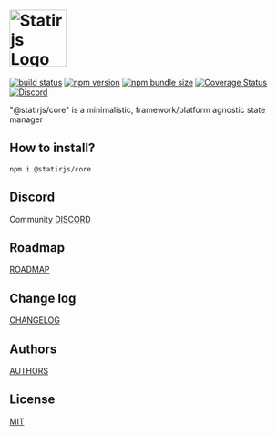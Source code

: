 # <img src='https://raw.githubusercontent.com/statirjs/core/dev/logo/statirjs_text.png' height='100' alt='Statirjs Logo' aria-label='statirjs' />

[![build status](https://travis-ci.com/statirjs/core.svg?branch=dev)](https://travis-ci.com/github/statirjs/core)
[![npm version](https://img.shields.io/npm/v/@statirjs/core)](https://www.npmjs.com/package/@statirjs/core)
[![npm bundle size](https://badgen.net/bundlephobia/minzip/@statirjs/core?label=gzip)](https://bundlephobia.com/result?p=@statirjs/core@0.4.0)
[![Coverage Status](https://coveralls.io/repos/github/statirjs/core/badge.svg?branch=dev&service=github)](https://coveralls.io/github/statirjs/core?branch=dev&service=github)
[![Discord](https://img.shields.io/discord/713451221901508720?label=discord)](https://discord.gg/9kezggD)

"@statirjs/core" is a minimalistic, framework/platform agnostic state manager

## How to install?

```
npm i @statirjs/core
```

## Discord

Community [DISCORD](https://discord.gg/mypB55)

## Roadmap

[ROADMAP](https://github.com/statirjs/core/blob/dev/ROADMAP.md)

## Change log

[CHANGELOG](https://github.com/statirjs/core/blob/dev/CHANGELOG.md)

## Authors

[AUTHORS](https://github.com/statirjs/core/blob/dev/AUTHORS.md)

## License

[MIT](https://github.com/statirjs/core/blob/dev/LICENSE.md)
